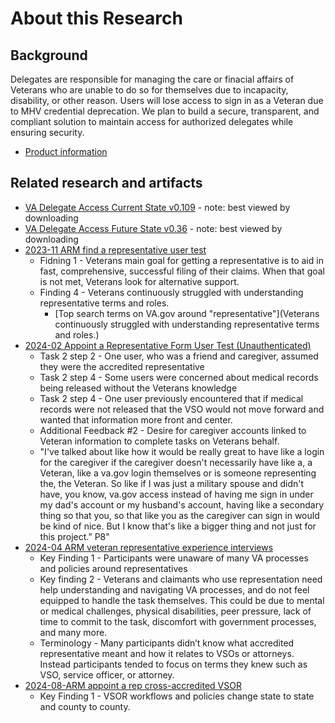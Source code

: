 # About this Research

## Background

Delegates are responsible for managing the care or finacial affairs of Veterans who are unable to do so for themselves due to incapacity, disability, or other reason. Users will lose access to sign in as a Veteran due to MHV credential deprecation. We plan to build a secure, transparent, and compliant solution to maintain access for authorized delegates while ensuring security.

- [Product information](https://github.com/department-of-veterans-affairs/va.gov-team/tree/master/products/identity/Products/delegate%20access%20)


## Related research and artifacts
- [VA Delegate Access Current State v0.109](https://drive.google.com/file/d/1ZSwzSNEosANbqH731wsqvu1woyGfpGKv/view?usp=sharing) - note: best viewed by downloading
- [VA Delegate Access Future State v0.36](https://drive.google.com/file/d/1ygY5Xy8v8KKpuudSIZ0nMq5i-ZPO7x_S/view?usp=sharing)  - note: best viewed by downloading
- [2023-11 ARM find a representative user test](https://github.com/department-of-veterans-affairs/va.gov-team/blob/master/products/accredited-representation-management/research/2023-11-ARM-findarep-nav-usertest/research-findings.md#key-findings)
   - Fidning 1 - Veterans main goal for getting a representative is to aid in fast, comprehensive, successful filing of their claims. When that goal is not met, Veterans look for alternative support.
   - Finding 4 - Veterans continuously struggled with understanding representative terms and roles.
      - [Top search terms on VA.gov around "representative"](Veterans continuously struggled with understanding representative terms and roles.)
- [2024-02 Appoint a Representative Form User Test (Unauthenticated)](https://github.com/department-of-veterans-affairs/va.gov-team/blob/master/products/accredited-representation-management/research/2024-02-appointarep-unauth-usertest/research-findings.md#step-2-of-5-claimant-information)
   - Task 2 step 2 - One user, who was a friend and caregiver, assumed they were the accredited representative
   - Task 2 step 4 - Some users were concerned about medical records being released without the Veterans knowledge
   - Task 2 step 4 - One user previously encountered that if medical records were not released that the VSO would not move forward and wanted that information more front and center.
   - Additional Feedback #2 - Desire for caregiver accounts linked to Veteran information to complete tasks on Veterans behalf.
   - "I've talked about like how it would be really great to have like a login for the caregiver if the caregiver doesn't necessarily have like a, a Veteran, like a va.gov login themselves or is someone representing the, the Veteran. So like if I was just a military spouse and didn't have, you know, va.gov access instead of having me sign in under my dad's account or my husband's account, having like a secondary thing so that you, so that like you as the caregiver can sign in would be kind of nice. But I know that's like a bigger thing and not just for this project.” P8"
-  [2024-04 ARM veteran representative experience interviews](https://github.com/department-of-veterans-affairs/va.gov-team/blob/master/products/accredited-representation-management/research/2024-04-ARM-veteran-representative-experience-interviews/research-findings.md#key-findings-summary)
   - Key Finding 1 - Participants were unaware of many VA processes and policies around representatives
   - Key finding 2 - Veterans and claimants who use representation need help understanding and navigating VA processes, and do not feel equipped to handle the task themselves. This could be due to mental or medical challenges, physical disabilities, peer pressure, lack of time to commit to the task, discomfort with government processes, and many more.
   - Terminology - Many participants didn’t know what accredited representative meant and how it relates to VSOs or attorneys. Instead participants tended to focus on terms they knew such as VSO, service officer, or attorney.
- [2024-08-ARM appoint a rep cross-accredited VSOR](https://github.com/department-of-veterans-affairs/va.gov-team/tree/master/products/accredited-representation-management/research/2024-08-ARM-appointarep-crossaccreditedVSOR-usertest)
   - Key Finding 1 - VSOR workflows and policies change state to state and county to county.
